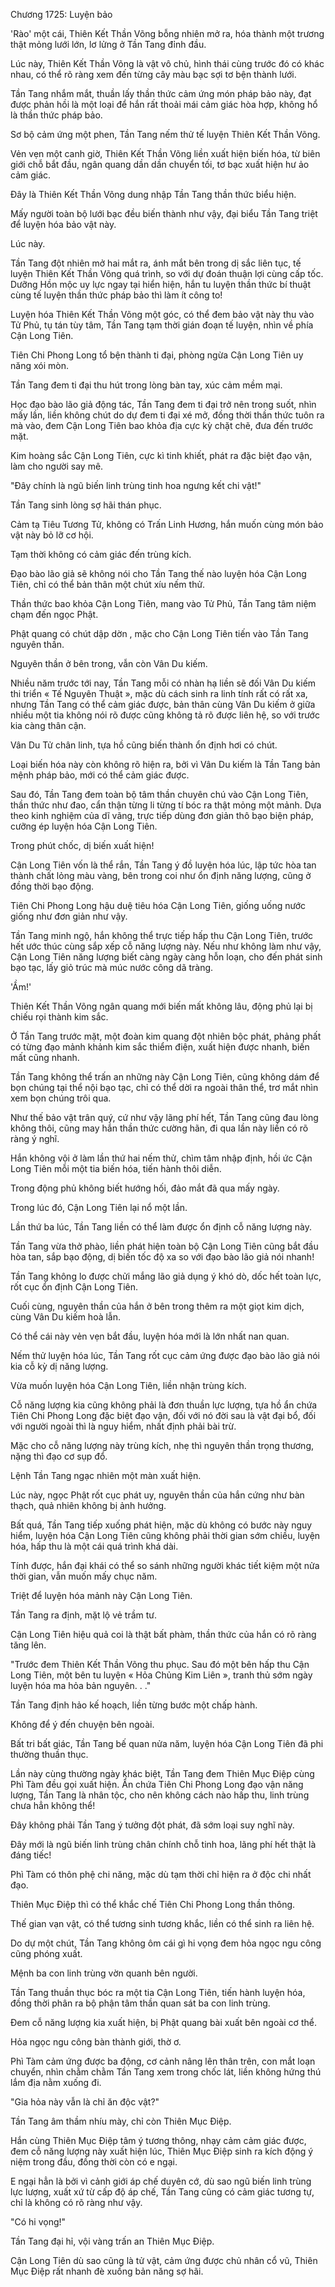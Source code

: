 




Chương 1725: Luyện bảo


'Rào' một cái, Thiên Kết Thần Võng bỗng nhiên mở ra, hóa thành một trương thật mỏng lưới lớn, lơ lửng ở Tần Tang đỉnh đầu.

Lúc này, Thiên Kết Thần Võng là vật vô chủ, hình thái cùng trước đó có khác nhau, có thể rõ ràng xem đến từng cây màu bạc sợi tơ bện thành lưới.

Tần Tang nhắm mắt, thuần lấy thần thức cảm ứng món pháp bảo này, đạt được phản hồi là một loại để hắn rất thoải mái cảm giác hòa hợp, không hổ là thần thức pháp bảo.

Sơ bộ cảm ứng một phen, Tần Tang nếm thử tế luyện Thiên Kết Thần Võng.

Vẻn vẹn một canh giờ, Thiên Kết Thần Võng liền xuất hiện biến hóa, từ biên giới chỗ bắt đầu, ngân quang dần dần chuyển tối, tơ bạc xuất hiện hư ảo cảm giác.

Đây là Thiên Kết Thần Võng dung nhập Tần Tang thần thức biểu hiện.

Mấy người toàn bộ lưới bạc đều biến thành như vậy, đại biểu Tần Tang triệt để luyện hóa bảo vật này.

Lúc này.

Tần Tang đột nhiên mở hai mắt ra, ánh mắt bên trong dị sắc liên tục, tế luyện Thiên Kết Thần Võng quá trình, so với dự đoán thuận lợi cùng cấp tốc. Dưỡng Hồn mộc uy lực ngay tại hiển hiện, hắn tu luyện thần thức bí thuật cùng tế luyện thần thức pháp bảo thì làm ít công to!

Luyện hóa Thiên Kết Thần Võng một góc, có thể đem bảo vật này thu vào Tử Phủ, tụ tán tùy tâm, Tần Tang tạm thời gián đoạn tế luyện, nhìn về phía Cận Long Tiên.

Tiên Chi Phong Long tổ bện thành ti đại, phòng ngừa Cận Long Tiên uy năng xói mòn.

Tần Tang đem ti đại thu hút trong lòng bàn tay, xúc cảm mềm mại.

Học đạo bào lão giả động tác, Tần Tang đem ti đại trở nên trong suốt, nhìn mấy lần, liền không chút do dự đem ti đại xé mở, đồng thời thần thức tuôn ra mà vào, đem Cận Long Tiên bao khỏa địa cực kỳ chặt chẽ, đưa đến trước mặt.

Kim hoàng sắc Cận Long Tiên, cực kì tinh khiết, phát ra đặc biệt đạo vận, làm cho người say mê.

"Đây chính là ngũ biến linh trùng tinh hoa ngưng kết chi vật!"

Tần Tang sinh lòng sợ hãi thán phục.

Cảm tạ Tiêu Tương Tử, không có Trấn Linh Hương, hắn muốn cùng món bảo vật này bỏ lỡ cơ hội.

Tạm thời không có cảm giác đến trùng kích.

Đạo bào lão giả sẽ không nói cho Tần Tang thế nào luyện hóa Cận Long Tiên, chỉ có thể bản thân một chút xíu nếm thử.

Thần thức bao khỏa Cận Long Tiên, mang vào Tử Phủ, Tần Tang tâm niệm chạm đến ngọc Phật.

Phật quang có chút dập dờn , mặc cho Cận Long Tiên tiến vào Tần Tang nguyên thần.

Nguyên thần ở bên trong, vẫn còn Vân Du kiếm.

Nhiều năm trước tới nay, Tần Tang mỗi có nhàn hạ liền sẽ đối Vân Du kiếm thi triển « Tế Nguyên Thuật », mặc dù cách sinh ra linh tính rất có rất xa, nhưng Tần Tang có thể cảm giác được, bản thân cùng Vân Du kiếm ở giữa nhiều một tia không nói rõ được cũng không tả rõ được liên hệ, so với trước kia càng thân cận.

Vân Du Tử chân linh, tựa hồ cũng biến thành ổn định hơi có chút.

Loại biến hóa này còn không rõ hiện ra, bởi vì Vân Du kiếm là Tần Tang bản mệnh pháp bảo, mới có thể cảm giác được.

Sau đó, Tần Tang đem toàn bộ tâm thần chuyên chú vào Cận Long Tiên, thần thức như đao, cẩn thận từng li từng tí bóc ra thật mỏng một mảnh. Dựa theo kinh nghiệm của dĩ vãng, trực tiếp dùng đơn giản thô bạo biện pháp, cưỡng ép luyện hóa Cận Long Tiên.

Trong phút chốc, dị biến xuất hiện!

Cận Long Tiên vốn là thể rắn, Tần Tang ý đồ luyện hóa lúc, lập tức hòa tan thành chất lỏng màu vàng, bên trong coi như ổn định năng lượng, cũng ở đồng thời bạo động.

Tiên Chi Phong Long hậu duệ tiêu hóa Cận Long Tiên, giống uống nước giống như đơn giản như vậy.

Tần Tang minh ngộ, hắn không thể trực tiếp hấp thu Cận Long Tiên, trước hết ước thúc cùng sắp xếp cỗ năng lượng này. Nếu như không làm như vậy, Cận Long Tiên năng lượng biết càng ngày càng hỗn loạn, cho đến phát sinh bạo tạc, lấy giỏ trúc mà múc nước công dã tràng.

'Ầm!'

Thiên Kết Thần Võng ngân quang mới biến mất không lâu, động phủ lại bị chiếu rọi thành kim sắc.

Ở Tần Tang trước mặt, một đoàn kim quang đột nhiên bộc phát, phảng phất có từng đạo mảnh khảnh kim sắc thiểm điện, xuất hiện được nhanh, biến mất cũng nhanh.

Tần Tang không thể trấn an những này Cận Long Tiên, cũng không dám để bọn chúng tại thể nội bạo tạc, chỉ có thể dời ra ngoài thân thể, trơ mắt nhìn xem bọn chúng trôi qua.

Như thế bảo vật trân quý, cứ như vậy lãng phí hết, Tần Tang cũng đau lòng không thôi, cũng may hắn thần thức cường hãn, đi qua lần này liền có rõ ràng ý nghĩ.

Hắn không vội ở làm lần thứ hai nếm thử, chìm tâm nhập định, hồi ức Cận Long Tiên mỗi một tia biến hóa, tiến hành thôi diễn.

Trong động phủ không biết hướng hối, đảo mắt đã qua mấy ngày.

Trong lúc đó, Cận Long Tiên lại nổ một lần.

Lần thứ ba lúc, Tần Tang liền có thể làm được ổn định cỗ năng lượng này.

Tần Tang vừa thở phào, liền phát hiện toàn bộ Cận Long Tiên cũng bắt đầu hòa tan, sắp bạo động, dị biến tốc độ xa so với đạo bào lão giả nói nhanh!

Tần Tang không lo được chửi mắng lão giả dụng ý khó dò, dốc hết toàn lực, rốt cục ổn định Cận Long Tiên.

Cuối cùng, nguyên thần của hắn ở bên trong thêm ra một giọt kim dịch, cùng Vân Du kiếm hoà lẫn.

Có thể cái này vẻn vẹn bắt đầu, luyện hóa mới là lớn nhất nan quan.

Nếm thử luyện hóa lúc, Tần Tang rốt cục cảm ứng được đạo bào lão giả nói kia cỗ kỳ dị năng lượng.

Vừa muốn luyện hóa Cận Long Tiên, liền nhận trùng kích.

Cỗ năng lượng kia cũng không phải là đơn thuần lực lượng, tựa hồ ẩn chứa Tiên Chi Phong Long đặc biệt đạo vận, đối với nó đời sau là vật đại bổ, đối với người ngoài thì là nguy hiểm, nhất định phải bài trừ.

Mặc cho cỗ năng lượng này trùng kích, nhẹ thì nguyên thần trọng thương, nặng thì đạo cơ sụp đổ.

Lệnh Tần Tang ngạc nhiên một màn xuất hiện.

Lúc này, ngọc Phật rốt cục phát uy, nguyên thần của hắn cứng như bàn thạch, quả nhiên không bị ảnh hưởng.

Bất quá, Tần Tang tiếp xuống phát hiện, mặc dù không có bước này nguy hiểm, luyện hóa Cận Long Tiên cũng không phải thời gian sớm chiều, luyện hóa, hấp thu là một cái quá trình khá dài.

Tính được, hắn đại khái có thể so sánh những người khác tiết kiệm một nửa thời gian, vẫn muốn mấy chục năm.

Triệt để luyện hóa mảnh này Cận Long Tiên.

Tần Tang ra định, mặt lộ vẻ trầm tư.

Cận Long Tiên hiệu quả coi là thật bất phàm, thần thức của hắn có rõ ràng tăng lên.

"Trước đem Thiên Kết Thần Võng thu phục. Sau đó một bên hấp thu Cận Long Tiên, một bên tu luyện « Hỏa Chủng Kim Liên », tranh thủ sớm ngày luyện hóa ma hỏa bản nguyên. . ."

Tần Tang định hảo kế hoạch, liền từng bước một chấp hành.

Không để ý đến chuyện bên ngoài.

Bất tri bất giác, Tần Tang bế quan nửa năm, luyện hóa Cận Long Tiên đã phi thường thuần thục.

Lần này cùng thường ngày khác biệt, Tần Tang đem Thiên Mục Điệp cùng Phì Tàm đều gọi xuất hiện. Ẩn chứa Tiên Chi Phong Long đạo vận năng lượng, Tần Tang là nhân tộc, cho nên không cách nào hấp thu, linh trùng chưa hẳn không thể!

Đây không phải Tần Tang ý tưởng đột phát, đã sớm loại suy nghĩ này.

Đây mới là ngũ biến linh trùng chân chính chỗ tinh hoa, lãng phí hết thật là đáng tiếc!

Phì Tàm có thôn phệ chi năng, mặc dù tạm thời chỉ hiện ra ở độc chi nhất đạo.

Thiên Mục Điệp thì có thể khắc chế Tiên Chi Phong Long thần thông.

Thế gian vạn vật, có thể tương sinh tương khắc, liền có thể sinh ra liên hệ.

Do dự một chút, Tần Tang không ôm cái gì hi vọng đem hỏa ngọc ngu công cũng phóng xuất.

Mệnh ba con linh trùng vờn quanh bên người.

Tần Tang thuần thục bóc ra một tia Cận Long Tiên, tiến hành luyện hóa, đồng thời phân ra bộ phận tâm thần quan sát ba con linh trùng.

Đem cỗ năng lượng kia xuất hiện, bị Phật quang bài xuất bên ngoài cơ thể.

Hỏa ngọc ngu công bàn thành giới, thờ ơ.

Phì Tàm cảm ứng được ba động, cơ cảnh nâng lên thân trên, con mắt loạn chuyển, nhìn chằm chằm Tần Tang xem trong chốc lát, liền không hứng thú lắm địa nằm xuống đi.

"Gia hỏa này vẫn là chỉ ăn độc vật?"

Tần Tang âm thầm nhíu mày, chỉ còn Thiên Mục Điệp.

Hắn cùng Thiên Mục Điệp tâm ý tương thông, nhạy cảm cảm giác được, đem cỗ năng lượng này xuất hiện lúc, Thiên Mục Điệp sinh ra kích động ý niệm trong đầu, đồng thời còn có e ngại.

E ngại hẳn là bởi vì cảnh giới áp chế duyên cớ, dù sao ngũ biến linh trùng lực lượng, xuất xứ từ cấp độ áp chế, Tần Tang cũng có cảm giác tương tự, chỉ là không có rõ ràng như vậy.

"Có hi vọng!"

Tần Tang đại hỉ, vội vàng trấn an Thiên Mục Điệp.

Cận Long Tiên dù sao cũng là tử vật, cảm ứng được chủ nhân cổ vũ, Thiên Mục Điệp rất nhanh đè xuống bản năng sợ hãi.




